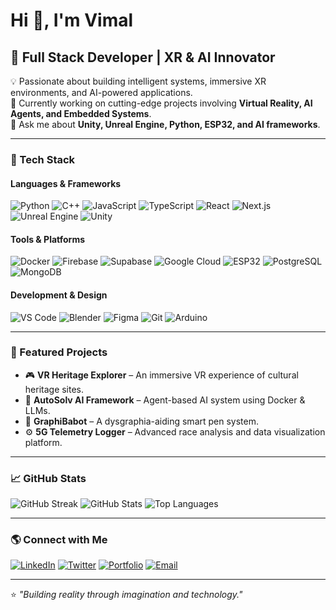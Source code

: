 # Hi 👋, I'm Vimal

## 🚀 Full Stack Developer | XR & AI Innovator  

💡 Passionate about building intelligent systems, immersive XR environments, and AI-powered applications.  
🎯 Currently working on cutting-edge projects involving **Virtual Reality, AI Agents, and Embedded Systems**.  
💬 Ask me about **Unity, Unreal Engine, Python, ESP32, and AI frameworks**.  

---

### 🧠 Tech Stack

#### Languages & Frameworks
![Python](https://img.shields.io/badge/Python-3776AB?logo=python&logoColor=white)
![C++](https://img.shields.io/badge/C++-00599C?logo=c%2B%2B&logoColor=white)
![JavaScript](https://img.shields.io/badge/JavaScript-F7DF1E?logo=javascript&logoColor=black)
![TypeScript](https://img.shields.io/badge/TypeScript-007ACC?logo=typescript&logoColor=white)
![React](https://img.shields.io/badge/React-61DAFB?logo=react&logoColor=black)
![Next.js](https://img.shields.io/badge/Next.js-000000?logo=nextdotjs&logoColor=white)
![Unreal Engine](https://img.shields.io/badge/Unreal_Engine-313131?logo=unrealengine&logoColor=white)
![Unity](https://img.shields.io/badge/Unity-100000?logo=unity&logoColor=white)

#### Tools & Platforms
![Docker](https://img.shields.io/badge/Docker-2496ED?logo=docker&logoColor=white)
![Firebase](https://img.shields.io/badge/Firebase-FFCA28?logo=firebase&logoColor=black)
![Supabase](https://img.shields.io/badge/Supabase-3ECF8E?logo=supabase&logoColor=black)
![Google Cloud](https://img.shields.io/badge/Google_Cloud-4285F4?logo=googlecloud&logoColor=white)
![ESP32](https://img.shields.io/badge/ESP32-000000?logo=espressif&logoColor=white)
![PostgreSQL](https://img.shields.io/badge/PostgreSQL-316192?logo=postgresql&logoColor=white)
![MongoDB](https://img.shields.io/badge/MongoDB-47A248?logo=mongodb&logoColor=white)

#### Development & Design
![VS Code](https://img.shields.io/badge/VS%20Code-0078D4?logo=visualstudiocode&logoColor=white)
![Blender](https://img.shields.io/badge/Blender-F5792A?logo=blender&logoColor=white)
![Figma](https://img.shields.io/badge/Figma-F24E1E?logo=figma&logoColor=white)
![Git](https://img.shields.io/badge/Git-F05032?logo=git&logoColor=white)
![Arduino](https://img.shields.io/badge/Arduino-00979D?logo=arduino&logoColor=white)

---

### 🧩 Featured Projects

- 🎮 **VR Heritage Explorer** – An immersive VR experience of cultural heritage sites.
- 🤖 **AutoSolv AI Framework** – Agent-based AI system using Docker & LLMs.
- 🧠 **GraphiBabot** – A dysgraphia-aiding smart pen system.
- ⚙️ **5G Telemetry Logger** – Advanced race analysis and data visualization platform.

---

### 📈 GitHub Stats

![GitHub Streak](https://streak-stats.demolab.com?user=vimal&theme=tokyonight)
![GitHub Stats](https://github-readme-stats.vercel.app/api?username=vimal&show_icons=true&theme=tokyonight)
![Top Languages](https://github-readme-stats.vercel.app/api/top-langs/?username=vimal&layout=compact&theme=tokyonight)

---

### 🌎 Connect with Me
[![LinkedIn](https://img.shields.io/badge/LinkedIn-blue?logo=linkedin)](https://linkedin.com/in/vimal)
[![Twitter](https://img.shields.io/badge/Twitter-1DA1F2?logo=twitter)](https://twitter.com/vimal)
[![Portfolio](https://img.shields.io/badge/Portfolio-black?logo=About.me)](https://yourwebsite.com)
[![Email](https://img.shields.io/badge/Email-D14836?logo=gmail&logoColor=white)](mailto:vimal@gmail.com)

---

⭐ *"Building reality through imagination and technology."*

